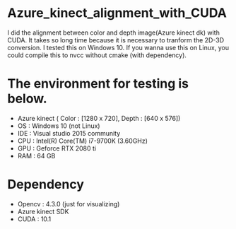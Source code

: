 # Azure_kinect_alignment_with_CUDA

I did the alignment between color and depth image(Azure kinect dk) with CUDA. It takes so long time because it is necessary to tranform the 2D-3D conversion.
I tested this on Windows 10. If you wanna use this on Linux, you could compile this to nvcc without cmake (with dependency).

# The environment for testing is below.
- Azure kinect ( Color : [1280 x 720], Depth : [640 x 576])
- OS : Windows 10 (not Linux)
- IDE : Visual studio 2015 community
- CPU : Intel(R) Core(TM) i7-9700K (3.60GHz)
- GPU : Geforce RTX 2080 ti
- RAM : 64 GB

# Dependency
- Opencv : 4.3.0 (just for visualizing)
- Azure kinect SDK
- CUDA : 10.1

